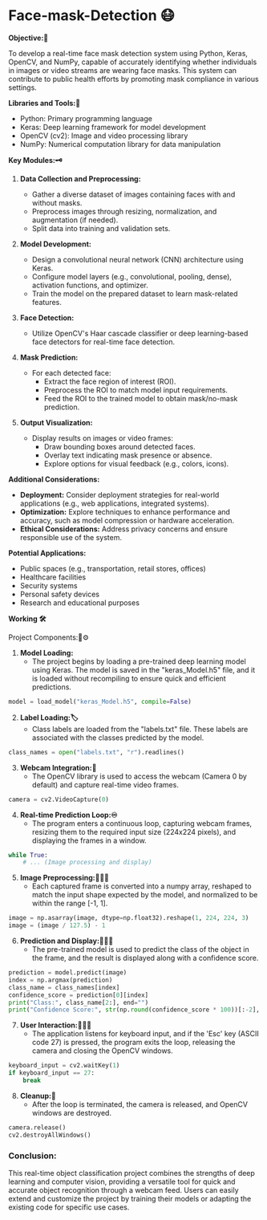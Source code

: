 # Face-mask-Detection 😷
 
**Objective:🎯**

To develop a real-time face mask detection system using Python, Keras, OpenCV, and NumPy, capable of accurately identifying whether individuals in images or video streams are wearing face masks. This system can contribute to public health efforts by promoting mask compliance in various settings.

**Libraries and Tools:🔨**

- Python: Primary programming language
- Keras: Deep learning framework for model development
- OpenCV (cv2): Image and video processing library
- NumPy: Numerical computation library for data manipulation

**Key Modules:🗝️**

1. **Data Collection and Preprocessing:**
   - Gather a diverse dataset of images containing faces with and without masks.
   - Preprocess images through resizing, normalization, and augmentation (if needed).
   - Split data into training and validation sets.

2. **Model Development:**
   - Design a convolutional neural network (CNN) architecture using Keras.
   - Configure model layers (e.g., convolutional, pooling, dense), activation functions, and optimizer.
   - Train the model on the prepared dataset to learn mask-related features.

3. **Face Detection:**
   - Utilize OpenCV's Haar cascade classifier or deep learning-based face detectors for real-time face detection.

4. **Mask Prediction:**
   - For each detected face:
     - Extract the face region of interest (ROI).
     - Preprocess the ROI to match model input requirements.
     - Feed the ROI to the trained model to obtain mask/no-mask prediction.

5. **Output Visualization:**
   - Display results on images or video frames:
     - Draw bounding boxes around detected faces.
     - Overlay text indicating mask presence or absence.
     - Explore options for visual feedback (e.g., colors, icons).

**Additional Considerations:**

- **Deployment:** Consider deployment strategies for real-world applications (e.g., web applications, integrated systems).
- **Optimization:** Explore techniques to enhance performance and accuracy, such as model compression or hardware acceleration.
- **Ethical Considerations:** Address privacy concerns and ensure responsible use of the system.

**Potential Applications:**

- Public spaces (e.g., transportation, retail stores, offices)
- Healthcare facilities
- Security systems
- Personal safety devices
- Research and educational purposes

**Working 🛠️** 

Project Components:🔩⚙️

1. **Model Loading:**
   - The project begins by loading a pre-trained deep learning model using Keras. The model is saved in the "keras_Model.h5" file, and it is loaded without recompiling to ensure quick and efficient predictions.

```python
model = load_model("keras_Model.h5", compile=False)
```

2. **Label Loading:🏷️**
   - Class labels are loaded from the "labels.txt" file. These labels are associated with the classes predicted by the model.

```python
class_names = open("labels.txt", "r").readlines()
```

3. **Webcam Integration:🎦**
   - The OpenCV library is used to access the webcam (Camera 0 by default) and capture real-time video frames.

```python
camera = cv2.VideoCapture(0)
```

4. **Real-time Prediction Loop:♾️**
   - The program enters a continuous loop, capturing webcam frames, resizing them to the required input size (224x224 pixels), and displaying the frames in a window.

```python
while True:
    # ... (Image processing and display)
```

5. **Image Preprocessing:👨🏼‍💻**
   - Each captured frame is converted into a numpy array, reshaped to match the input shape expected by the model, and normalized to be within the range [-1, 1].

```python
image = np.asarray(image, dtype=np.float32).reshape(1, 224, 224, 3)
image = (image / 127.5) - 1
```

6. **Prediction and Display:👨🏼‍💻**
   - The pre-trained model is used to predict the class of the object in the frame, and the result is displayed along with a confidence score.

```python
prediction = model.predict(image)
index = np.argmax(prediction)
class_name = class_names[index]
confidence_score = prediction[0][index]
print("Class:", class_name[2:], end="")
print("Confidence Score:", str(np.round(confidence_score * 100))[:-2], "%")
```

7. **User Interaction:👨🏼‍💻**
   - The application listens for keyboard input, and if the 'Esc' key (ASCII code 27) is pressed, the program exits the loop, releasing the camera and closing the OpenCV windows.

```python
keyboard_input = cv2.waitKey(1)
if keyboard_input == 27:
    break
```

8. **Cleanup:🧹**
   - After the loop is terminated, the camera is released, and OpenCV windows are destroyed.

```python
camera.release()
cv2.destroyAllWindows()
```

### Conclusion:
This real-time object classification project combines the strengths of deep learning and computer vision, providing a versatile tool for quick and accurate object recognition through a webcam feed. Users can easily extend and customize the project by training their models or adapting the existing code for specific use cases.
